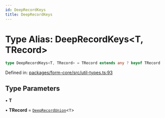 ```yaml
---
id: DeepRecordKeys
title: DeepRecordKeys
---
```


<!-- DO NOT EDIT: this page is autogenerated from the type comments -->

# Type Alias: DeepRecordKeys\<T, TRecord\>

```ts
type DeepRecordKeys<T, TRecord> = TRecord extends any ? keyof TRecord : never;
```

Defined in: [packages/form-core/src/util-types.ts:93](https://github.com/TanStack/form/blob/main/packages/form-core/src/util-types.ts#L93)

## Type Parameters

• **T**

• **TRecord** = [`DeepRecordUnion`](deeprecordunion.md)\<`T`\>

